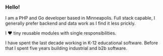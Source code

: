 ### Hello!

I am a PHP and Go developer based in Minneapolis. Full stack capable, I generally prefer backend and data work as I find it less prickly.

I ❤️ tiny reusable modules with single responsibilities.

I have spent the last decade working in K-12 educational software. Before that I spent five years building industrial and b2b software.
